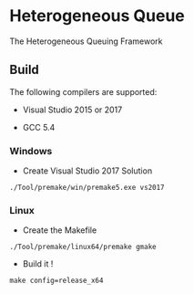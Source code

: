 # Heterogeneous Queue
The Heterogeneous Queuing Framework


## Build


The following compilers are supported:

- Visual Studio 2015 or 2017

- GCC 5.4

### Windows

- Create Visual Studio 2017 Solution

`./Tool/premake/win/premake5.exe vs2017`


### Linux

- Create the Makefile

`./Tool/premake/linux64/premake gmake`

- Build it !

`make config=release_x64`